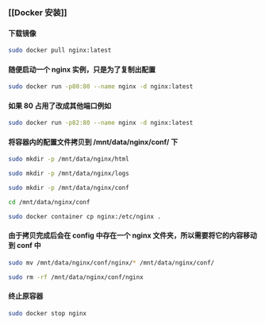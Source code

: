### [[Docker 安装]]

#### 下载镜像
```bash
sudo docker pull nginx:latest
```

#### 随便启动一个 nginx 实例，只是为了复制出配置
```bash
sudo docker run -p80:80 --name nginx -d nginx:latest
```
#### 如果 80 占用了改成其他端口例如
```bash
sudo docker run -p82:80 --name nginx -d nginx:latest
```
#### 将容器内的配置文件拷贝到 /mnt/data/nginx/conf/ 下
```bash
sudo mkdir -p /mnt/data/nginx/html
```
```bash
sudo mkdir -p /mnt/data/nginx/logs
```
```bash
sudo mkdir -p /mnt/data/nginx/conf
```
```bash
cd /mnt/data/nginx/conf
```
```bash
sudo docker container cp nginx:/etc/nginx .
```
#### 由于拷贝完成后会在 config 中存在一个 nginx 文件夹，所以需要将它的内容移动到 conf 中
```bash
sudo mv /mnt/data/nginx/conf/nginx/* /mnt/data/nginx/conf/
```
```bash
sudo rm -rf /mnt/data/nginx/conf/nginx
```


#### 终止原容器
```bash
sudo docker stop nginx
```